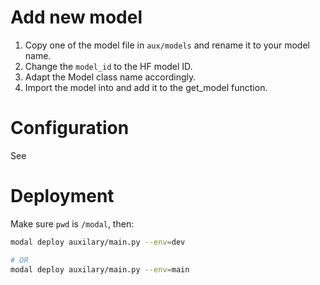 # Add new model

1. Copy one of the model file in `aux/models` and rename it to your model name.
2. Change the `model_id` to the HF model ID.
3. Adapt the Model class name accordingly.
4. Import the model into [](./models/__init__.py) and add it to the get_model function.

# Configuration

See [](./shared/common.py)

# Deployment

Make sure `pwd` is `/modal`, then:

```bash
modal deploy auxilary/main.py --env=dev

# OR
modal deploy auxilary/main.py --env=main
```
